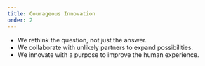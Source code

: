 ```yaml
---
title: Courageous Innovation
order: 2
---
```


- We rethink the question, not just the answer.
- We collaborate with unlikely partners to expand possibilities.
- We innovate with a purpose to improve the human experience.
